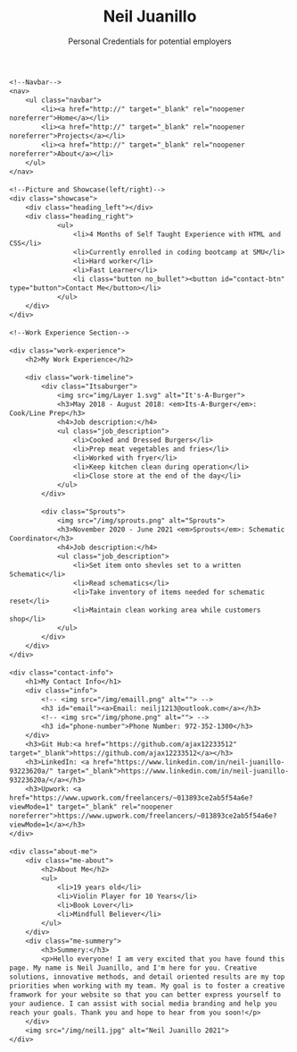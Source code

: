 <!DOCTYPE html>
<html lang="en">
<head>
    <meta charset="UTF-8">
    <meta http-equiv="X-UA-Compatible" content="IE=edge">
    <meta name="viewport" content="width=device-width, initial-scale=1.0">
    <title>Neil Juanillo | Personal Online Resume</title>
    <link rel="stylesheet" href="/styles.css">
</head>
<body>
  <!--Header-->
    <header>
        <div class="header_container">
            <div class="title_container">
                <!-- <img src="https://img.icons8.com/small/16/000000/ski-resort.png"/> -->
                <h1>Neil Juanillo</h1>
                <p>Personal Credentials for potential employers</p>
            </div>
        </div>
    </header>

    <!--Navbar-->
    <nav>
        <ul class="navbar">
            <li><a href="http://" target="_blank" rel="noopener noreferrer">Home</a></li>
            <li><a href="http://" target="_blank" rel="noopener noreferrer">Projects</a></li>
            <li><a href="http://" target="_blank" rel="noopener noreferrer">About</a></li>
        </ul>
    </nav>

    <!--Picture and Showcase(left/right)-->
    <div class="showcase">
        <div class="heading_left"></div>
        <div class="heading_right">
                <ul>
                    <li>4 Months of Self Taught Experience with HTML and CSS</li>
                    <li>Currently enrolled in coding bootcamp at SMU</li>
                    <li>Hard worker</li>
                    <li>Fast Learner</li>
                    <li class="button no_bullet"><button id="contact-btn" type="button">Contact Me</button></li>
                </ul>     
        </div>
    </div>

    <!--Work Experience Section-->

    <div class="work-experience">
        <h2>My Work Experience</h2>
    
        <div class="work-timeline">
            <div class="Itsaburger">
                <img src="img/Layer 1.svg" alt="It's-A-Burger">
                <h3>May 2018 - August 2018: <em>Its-A-Burger</em>: Cook/Line Prep</h3>
                <h4>Job description:</h4>
                <ul class="job_description">
                    <li>Cooked and Dressed Burgers</li>
                    <li>Prep meat vegetables and fries</li>
                    <li>Worked with fryer</li>
                    <li>Keep kitchen clean during operation</li>
                    <li>Close store at the end of the day</li>
                </ul>
            </div>

            <div class="Sprouts">
                <img src="/img/sprouts.png" alt="Sprouts">
                <h3>November 2020 - June 2021 <em>Sprouts</em>: Schematic Coordinator</h3>
                <h4>Job description:</h4>
                <ul class="job_description">
                    <li>Set item onto shevles set to a written Schematic</li>
                    <li>Read schematics</li>
                    <li>Take inventory of items needed for schematic reset</li>
                    <li>Maintain clean working area while customers shop</li>
                </ul>
            </div>
        </div>
    </div>

    <div class="contact-info">
        <h1>My Contact Info</h1>
        <div class="info">
            <!-- <img src="/img/emaill.png" alt=""> -->
            <h3 id="email"><a>Email: neilj1213@outlook.com</a></h3>
            <!-- <img src="/img/phone.png" alt=""> -->
            <h3 id="phone-number">Phone Number: 972-352-1300</h3>
        </div>
        <h3>Git Hub:<a href="https://github.com/ajax12233512" target="_blank">https://github.com/ajax12233512</a></h3>
        <h3>LinkedIn: <a href="https://www.linkedin.com/in/neil-juanillo-93223620a/" target="_blank">https://www.linkedin.com/in/neil-juanillo-93223620a/</a></h3>
        <h3>Upwork: <a href="https://www.upwork.com/freelancers/~013893ce2ab5f54a6e?viewMode=1" target="_blank" rel="noopener noreferrer">https://www.upwork.com/freelancers/~013893ce2ab5f54a6e?viewMode=1</a></h3>
    </div>

    <div class="about-me">
        <div class="me-about">
            <h2>About Me</h2>
            <ul>
                <li>19 years old</li>
                <li>Violin Player for 10 Years</li>
                <li>Book Lover</li>
                <li>Mindfull Believer</li>
            </ul>
        </div>
        <div class="me-summery">
            <h3>Summery:</h3>
            <p>Hello everyone! I am very excited that you have found this page. My name is Neil Juanillo, and I'm here for you. Creative solutions, innovative methods, and detail oriented results are my top priorities when working with my team. My goal is to foster a creative framwork for your website so that you can better express yourself to your audience. I can assist with social media branding and help you reach your goals. Thank you and hope to hear from you soon!</p>
        </div>
        <img src="/img/neil1.jpg" alt="Neil Juanillo 2021">
    </div>
    
</body>
</html>
